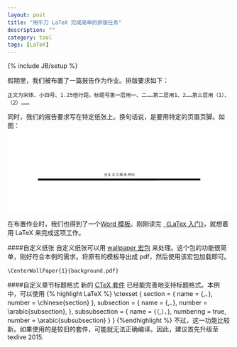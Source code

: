 ```yaml
---
layout: post
title: "用牛刀 LaTeX 完成简单的排版任务"
description: ""
category: tool
tags: [LaTeX]
---
```

{% include JB/setup %}

假期里，我们被布置了一篇报告作为作业。排版要求如下：
```
正文为宋体、小四号、1.25倍行距。标题号第一层用一、二……第二层用1、2……第三层用（1）、（2）……。
```

同时，我们的报告要求写在特定纸张上。换句话说，是要用特定的页眉页脚。如图：
![Example](/images/LaTeX/for-use-latex-for-boring-job/example.png)

在布置作业时，我们也得到了一个[Word 模板][template]。刚刚读完 [《LaTex 入门》][book]，就想着用 LaTeX 来完成这项工作。

####自定义纸张
自定义纸张可以用 [wallpaper 宏包](https://www.ctan.org/pkg/wallpaper) 来处理。这个包的功能很简单，刚好符合本例的需求。将原有的模板导出成 pdf，然后使用该宏包加载即可。


```
\CenterWallPaper{1}{background.pdf}
```

####自定义章节标题格式
新的 [CTeX 套件][CTeX] 已经能完善地支持标题格式。本例中，可以使用
{% highlight LaTeX %}
\ctexset {
	section = {
		name = {,、},
		number = \chinese{section}
	},
	subsection = {
		name = {,、},
		number = \arabic{subsection},
	},
	subsubsection = {
		name = {（,）、},
		numbering = true,
		number = \arabic{subsubsection}
	}
}
{%endhighlight %}
不过，这一功能比较新。如果使用的是较旧的套件，可能就无法正确编译。因此，建议首先升级至 texlive 2015.

[template]: /downloads/LaTeX/example/template-for-use-latex-for-boring-job.docx
[book]: http://www.amazon.cn/gp/product/B00D1APK0G/ref=as_li_ss_tl?ie=UTF8&camp=536&creative=3132&creativeASIN=B00D1APK0G&linkCode=as2&tag=blo-23
[CTeX]: https://www.tug.org/texlive//Contents/live/texmf-dist/doc/latex/ctex/ctex.pdf
